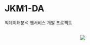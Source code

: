 # JKM1-DA
빅데이터분석 웹서비스 개발 프로젝트 <br> <br>
<p align = center> <img src = https://user-images.githubusercontent.com/51871037/215451873-ee964b57-a528-4b5b-abd5-b5c300f2a810.png></p>

